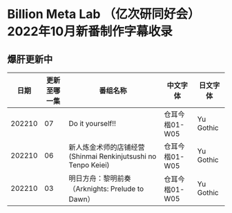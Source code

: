 # Billion Meta Lab （亿次研同好会）2022年10月新番制作字幕收录
## 爆肝更新中
日期 | 更新至哪一集 | 番组名称 | 中文字体 | 日文字体
---    | -------- | --- | --- | ---
202210 | 07 | Do it yourself!! | 仓耳今楷01-W05 | Yu Gothic
202210 | 06 | 新人炼金术师的店铺经营(Shinmai Renkinjutsushi no Tenpo Keiei) | 仓耳今楷01-W05 | Yu Gothic
202210 | 03 | 明日方舟：黎明前奏（Arknights: Prelude to Dawn） | 仓耳今楷01-W05 | Yu Gothic
